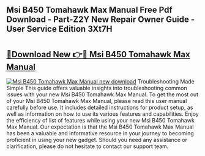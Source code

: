 ## Msi B450 Tomahawk Max Manual Free Pdf Download - Part-Z2Y New Repair Owner Guide - User Service Edition 3Xt7H

# <h2><a href="http://cf2488.oget.top/?id=Msi+B450+Tomahawk+Max+Manual">🔗Download New 👉🔴 Msi B450 Tomahawk Max Manual</a></h2>

[![Msi B450 Tomahawk Max Manual new download](https://i.imgur.com/5g1atiW.png)](http://cf2488.oget.top/?id=Msi+B450+Tomahawk+Max+Manual)
Troubleshooting Made Simple This guide offers valuable insights into troubleshooting common issues with your new Msi B450 Tomahawk Max Manual. To get the most out of your Msi B450 Tomahawk Max Manual, please read this user manual carefully before use. It includes detailed instructions for product setup, as well as information on how to use its various features and capabilities. Enjoy the efficiency of list of features while using your new Msi B450 Tomahawk Max Manual. Our expectation is that the Msi B450 Tomahawk Max Manual has been a valuable and informative resource in your journey to becoming proficient in using your new gadget. Should you need any assistance or clarification, please do not hesitate to contact our support team.
